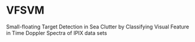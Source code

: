 # VFSVM
Small-floating Target Detection in Sea Clutter by Classifying Visual Feature  in  Time Doppler Spectra of IPIX data sets
